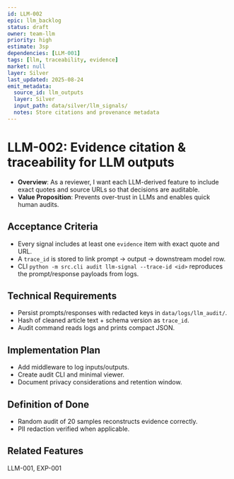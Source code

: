 ```yaml
---
id: LLM-002
epic: llm_backlog
status: draft
owner: team-llm
priority: high
estimate: 3sp
dependencies: [LLM-001]
tags: [llm, traceability, evidence]
market: null
layer: Silver
last_updated: 2025-08-24
emit_metadata:
  source_id: llm_outputs
  layer: Silver
  input_path: data/silver/llm_signals/
  notes: Store citations and provenance metadata
---
```


# LLM-002: Evidence citation & traceability for LLM outputs

- **Overview**: As a reviewer, I want each LLM-derived feature to include exact quotes and source URLs so that decisions are auditable.
- **Value Proposition**: Prevents over-trust in LLMs and enables quick human audits.

## Acceptance Criteria
- Every signal includes at least one `evidence` item with exact quote and URL.
- A `trace_id` is stored to link prompt → output → downstream model row.
- CLI `python -m src.cli audit llm-signal --trace-id <id>` reproduces the prompt/response payloads from logs.

## Technical Requirements
- Persist prompts/responses with redacted keys in `data/logs/llm_audit/`.
- Hash of cleaned article text + schema version as `trace_id`.
- Audit command reads logs and prints compact JSON.

## Implementation Plan
- Add middleware to log inputs/outputs.
- Create audit CLI and minimal viewer.
- Document privacy considerations and retention window.

## Definition of Done
- Random audit of 20 samples reconstructs evidence correctly.
- PII redaction verified when applicable.

## Related Features
LLM-001, EXP-001
